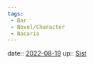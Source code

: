 ```yaml
---
tags:
 - Bar
 - Novel/Character
 - Nacaria
---
```


date:: [2022-08-19](Daily_Note/2022-08-19.md)
up:: [Sist](Sist.md)



